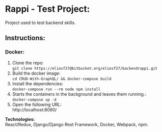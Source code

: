 # Rappi - Test Project:
Project used to test backend skills.

## Instructions:

### Docker:  
1. Clone the repo:  
   `git clone https://eliosf27@bitbucket.org/eliosf27/backendrappi.git`
2. Build the docker image:  
   `cd CRUD-With-GraphQL/ && docker-compose build`    
3. Install the dependencies:  
   `docker-compose run --rm node npm install`  
4. Starts the containers in the background and leaves them running.:  
   `docker-compose up -d`  
5. Open the following URL:   
   http://localhost:8080/   

**Technologies:**  
   React/Redux, Django/Django Rest Framework, Docker, Webpack, npm.